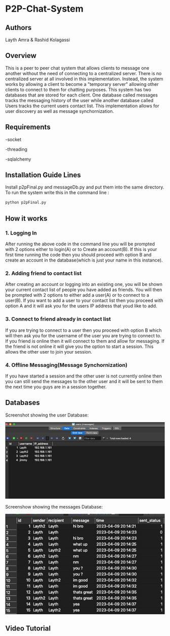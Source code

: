 # P2P-Chat-System

## Authors

Layth Amra & Rashid Kolagassi

## Overview


This is a peer to peer chat system that allows clients to message one another without the need of connecting to a centralized server. There is no centralized server at all involved in this implementation. Instead, the system works by allowing a client to become a "temporary server" allowing other clients to connect to them for chatting purposes. This system has two databases that are stored for each client. One database called messages tracks the messaging history of the user while another database called Users tracks the current users contact list. This implementation allows for user discovery as well as message synchornization.

## Requirements

-socket

-threading

-sqlalchemy

## Installation Guide Lines

Install p2pFinal.py and messageDb.py and put them into the same directory. To run the system write this in the command line :

```python
python p2pFinal.py
```

## How it works

### 1. Logging In

After running the above code in the command line you will be prompted with 2 options either to login(A) or to Create an account(B). If this is your first time running the code then you should proceed with option B and create an account in the database(which is just your name in this instance). 

### 2. Adding friend to contact list

After creating an account or logging into an existing one, you will be shown your current contact list of people you have added as friends. You will then be prompted with 2 options to either add a user(A) or to connect to a user(B). If you want to add a user to your contact list then you proceed with option A and it will ask you for the users IP address that youd like to add. 

### 3. Connect to friend already in contact list

If you are trying to connect to a user then you proceed with option B which will then ask you for the username of the user you are trying to connect to. If you friend is online then it will connect to them and allow for messaging. If the friend is not online it will give you the option to start a session. This allows the other user to join your session. 

### 4. Offline Messaging(Message Synchornization)

If you have started a session and the other user is not currently online then you can still send the messages to the other user and it will be sent to them the next time you guys are in a session together. 

## Databases 

Screenshot showing the user Database:

![alt text](images/usersdb.png)

Screenshow showing the messages Database:

![alt text](images/messagesdb.png) 

## Video Tutorial


